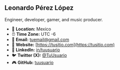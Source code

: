 ## Leonardo Pérez López  
Engineer, developer, gamer, and music producer.  

- 📍 **Location:** Mexico  
- ⏰ **Time Zone:** UTC -6  
- 📧 **Email:** [tuemail@gmail.com](mailto:tuemail@gmail.com)  
- 🔗 **Website:** [https://tusitio.com](https://tusitio.com)  
- 💼 **LinkedIn:** [in/tuusuario](https://www.linkedin.com/in/tuusuario)  
- 🐦 **Twitter (X):** [@TuUsuario](https://twitter.com/TuUsuario)  
- 🎮 **GitHub:** [tuusuario](https://github.com/tuusuario)  
